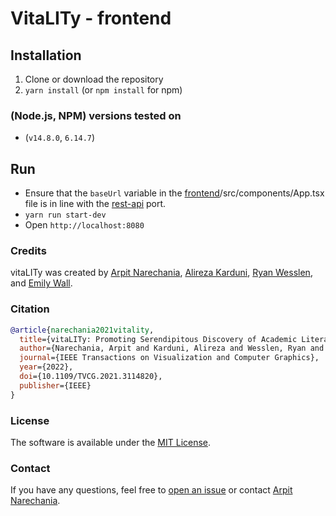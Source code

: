 # VitaLITy - frontend

## Installation
1. Clone  or download the repository
2. `yarn install` (or `npm install` for npm)

### (Node.js, NPM) versions tested on
- (`v14.8.0`, `6.14.7`)

## Run
- Ensure that the `baseUrl` variable in the [frontend](https://github.com/vitality-vis/frontend)/src/components/App.tsx file is in line with the [rest-api](https://github.com/vitality-vis/rest-api) port.
- `yarn run start-dev`
- Open `http://localhost:8080`


### Credits
vitaLITy was created by 
<a target="_blank" href="https://arpitnarechania.github.io">Arpit Narechania</a>, <a target="_blank" href="https://www.karduni.com/">Alireza Karduni</a>, <a target="_blank" href="https://wesslen.netlify.app/">Ryan Wesslen</a>, and <a target="_blank" href="https://emilywall.github.io/">Emily Wall</a>.


### Citation
```bibTeX
@article{narechania2021vitality,
  title={vitaLITy: Promoting Serendipitous Discovery of Academic Literature with Transformers \& Visual Analytics},
  author={Narechania, Arpit and Karduni, Alireza and Wesslen, Ryan and Wall, Emily},
  journal={IEEE Transactions on Visualization and Computer Graphics},
  year={2022},
  doi={10.1109/TVCG.2021.3114820},
  publisher={IEEE}
}
```

### License
The software is available under the [MIT License](https://github.com/vitality-vis/frontend/blob/master/LICENSE).


### Contact
If you have any questions, feel free to [open an issue](https://github.com/vitality-vis/frontend/issues/new/choose) or contact [Arpit Narechania](https://narechania.com).
